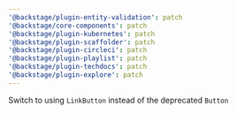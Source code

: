 ```yaml
---
'@backstage/plugin-entity-validation': patch
'@backstage/core-components': patch
'@backstage/plugin-kubernetes': patch
'@backstage/plugin-scaffolder': patch
'@backstage/plugin-circleci': patch
'@backstage/plugin-playlist': patch
'@backstage/plugin-techdocs': patch
'@backstage/plugin-explore': patch
---
```


Switch to using `LinkButton` instead of the deprecated `Button`
